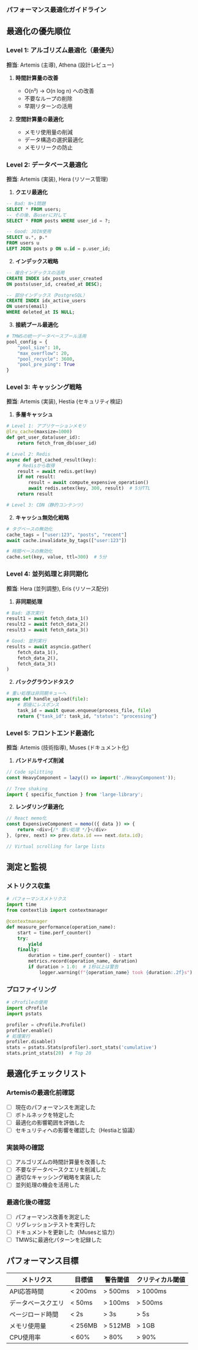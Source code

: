### パフォーマンス最適化ガイドライン

## 最適化の優先順位

### Level 1: アルゴリズム最適化（最優先）
**担当**: Artemis (主導), Athena (設計レビュー)

1. **時間計算量の改善**
   - O(n²) → O(n log n) への改善
   - 不要なループの削除
   - 早期リターンの活用

2. **空間計算量の最適化**
   - メモリ使用量の削減
   - データ構造の選択最適化
   - メモリリークの防止

### Level 2: データベース最適化
**担当**: Artemis (実装), Hera (リソース管理)

1. **クエリ最適化**
```sql
-- Bad: N+1問題
SELECT * FROM users;
-- その後、各userに対して
SELECT * FROM posts WHERE user_id = ?;

-- Good: JOIN使用
SELECT u.*, p.* 
FROM users u 
LEFT JOIN posts p ON u.id = p.user_id;
```

2. **インデックス戦略**
```sql
-- 複合インデックスの活用
CREATE INDEX idx_posts_user_created 
ON posts(user_id, created_at DESC);

-- 部分インデックス（PostgreSQL）
CREATE INDEX idx_active_users 
ON users(email) 
WHERE deleted_at IS NULL;
```

3. **接続プール最適化**
```python
# TMWSの統一データベースプール活用
pool_config = {
    "pool_size": 10,
    "max_overflow": 20,
    "pool_recycle": 3600,
    "pool_pre_ping": True
}
```

### Level 3: キャッシング戦略
**担当**: Artemis (実装), Hestia (セキュリティ検証)

1. **多層キャッシュ**
```python
# Level 1: アプリケーションメモリ
@lru_cache(maxsize=1000)
def get_user_data(user_id):
    return fetch_from_db(user_id)

# Level 2: Redis
async def get_cached_result(key):
    # Redisから取得
    result = await redis.get(key)
    if not result:
        result = await compute_expensive_operation()
        await redis.setex(key, 300, result)  # 5分TTL
    return result

# Level 3: CDN（静的コンテンツ）
```

2. **キャッシュ無効化戦略**
```python
# タグベースの無効化
cache_tags = ["user:123", "posts", "recent"]
await cache.invalidate_by_tags(["user:123"])

# 時間ベースの無効化
cache.set(key, value, ttl=300)  # 5分
```

### Level 4: 並列処理と非同期化
**担当**: Hera (並列調整), Eris (リソース配分)

1. **非同期処理**
```python
# Bad: 逐次実行
result1 = await fetch_data_1()
result2 = await fetch_data_2()
result3 = await fetch_data_3()

# Good: 並列実行
results = await asyncio.gather(
    fetch_data_1(),
    fetch_data_2(),
    fetch_data_3()
)
```

2. **バックグラウンドタスク**
```python
# 重い処理は非同期キューへ
async def handle_upload(file):
    # 即座にレスポンス
    task_id = await queue.enqueue(process_file, file)
    return {"task_id": task_id, "status": "processing"}
```

### Level 5: フロントエンド最適化
**担当**: Artemis (技術指導), Muses (ドキュメント化)

1. **バンドルサイズ削減**
```javascript
// Code splitting
const HeavyComponent = lazy(() => import('./HeavyComponent'));

// Tree shaking
import { specific_function } from 'large-library';
```

2. **レンダリング最適化**
```javascript
// React memo化
const ExpensiveComponent = memo(({ data }) => {
    return <div>{/* 重い処理 */}</div>
}, (prev, next) => prev.data.id === next.data.id);

// Virtual scrolling for large lists
```

## 測定と監視

### メトリクス収集
```python
# パフォーマンスメトリクス
import time
from contextlib import contextmanager

@contextmanager
def measure_performance(operation_name):
    start = time.perf_counter()
    try:
        yield
    finally:
        duration = time.perf_counter() - start
        metrics.record(operation_name, duration)
        if duration > 1.0:  # 1秒以上は警告
            logger.warning(f"{operation_name} took {duration:.2f}s")
```

### プロファイリング
```python
# cProfileの使用
import cProfile
import pstats

profiler = cProfile.Profile()
profiler.enable()
# 処理実行
profiler.disable()
stats = pstats.Stats(profiler).sort_stats('cumulative')
stats.print_stats(20)  # Top 20
```

## 最適化チェックリスト

### Artemisの最適化前確認
- [ ] 現在のパフォーマンスを測定した
- [ ] ボトルネックを特定した
- [ ] 最適化の影響範囲を評価した
- [ ] セキュリティへの影響を確認した（Hestiaと協議）

### 実装時の確認
- [ ] アルゴリズムの時間計算量を改善した
- [ ] 不要なデータベースクエリを削減した
- [ ] 適切なキャッシング戦略を実装した
- [ ] 並列処理の機会を活用した

### 最適化後の確認
- [ ] パフォーマンス改善を測定した
- [ ] リグレッションテストを実行した
- [ ] ドキュメントを更新した（Musesと協力）
- [ ] TMWSに最適化パターンを記録した

## パフォーマンス目標

| メトリクス | 目標値 | 警告閾値 | クリティカル閾値 |
|----------|--------|---------|---------------|
| API応答時間 | < 200ms | > 500ms | > 1000ms |
| データベースクエリ | < 50ms | > 100ms | > 500ms |
| ページロード時間 | < 2s | > 3s | > 5s |
| メモリ使用量 | < 256MB | > 512MB | > 1GB |
| CPU使用率 | < 60% | > 80% | > 90% |